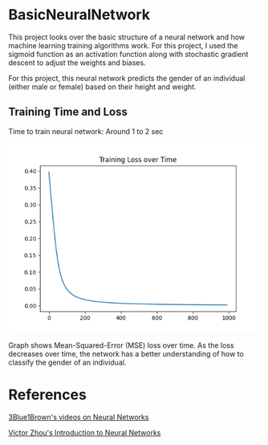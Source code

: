 # BasicNeuralNetwork
This project looks over the basic structure of a neural network and how machine learning training algorithms work. For this project, I used the sigmoid function as an activation function along with stochastic gradient descent to adjust the weights and biases.

For this project, this neural network predicts the gender of an individual (either male or female) based on their height and weight.

## Training Time and Loss

Time to train neural network: Around 1 to 2 sec

![Graph shows Mean-Squared-Error (MSE) loss](TestRun.png "Title")

Graph shows Mean-Squared-Error (MSE) loss over time. As the loss decreases over time, the network has a better understanding of how to classify the gender of an individual.

# References

[3Blue1Brown's videos on Neural Networks](https://www.youtube.com/watch?v=aircAruvnKk&list=PLZHQObOWTQDNU6R1_67000Dx_ZCJB-3pi) 

[Victor Zhou's Introduction to Neural Networks](https://victorzhou.com/blog/intro-to-neural-networks/)
